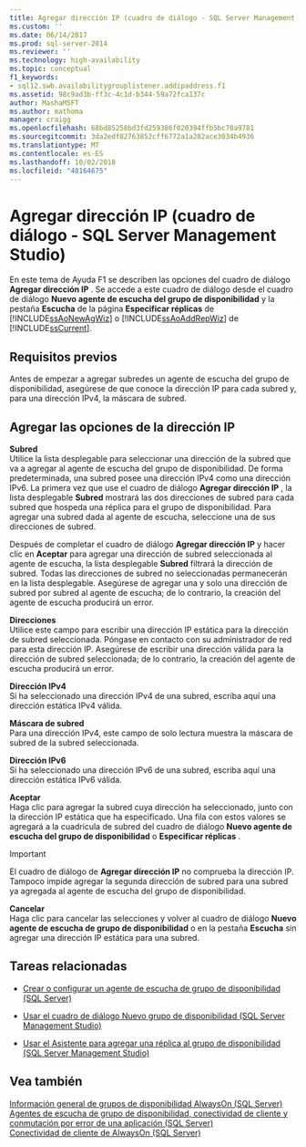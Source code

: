 ```yaml
---
title: Agregar dirección IP (cuadro de diálogo - SQL Server Management Studio) | Microsoft Docs
ms.custom: ''
ms.date: 06/14/2017
ms.prod: sql-server-2014
ms.reviewer: ''
ms.technology: high-availability
ms.topic: conceptual
f1_keywords:
- sql12.swb.availabilitygrouplistener.addipaddress.f1
ms.assetid: 98c9ad3b-ff3c-4c1d-b344-59a72fca137c
author: MashaMSFT
ms.author: mathoma
manager: craigg
ms.openlocfilehash: 68bd85258bd3fd259386f020394ffb5bc70a9781
ms.sourcegitcommit: 3da2edf82763852cff6772a1a282ace3034b4936
ms.translationtype: MT
ms.contentlocale: es-ES
ms.lasthandoff: 10/02/2018
ms.locfileid: "48164675"
---
```

# <a name="add-ip-address-dialog-box-sql-server-management-studio"></a>Agregar dirección IP (cuadro de diálogo - SQL Server Management Studio)
  En este tema de Ayuda F1 se describen las opciones del cuadro de diálogo **Agregar dirección IP** . Se accede a este cuadro de diálogo desde el cuadro de diálogo **Nuevo agente de escucha del grupo de disponibilidad** y la pestaña **Escucha** de la página **Especificar réplicas** de [!INCLUDE[ssAoNewAgWiz](../../../includes/ssaonewagwiz-md.md)] o [!INCLUDE[ssAoAddRepWiz](../../../includes/ssaoaddrepwiz-md.md)] de [!INCLUDE[ssCurrent](../../../includes/sscurrent-md.md)].  
  
## <a name="prerequisites"></a>Requisitos previos  
 Antes de empezar a agregar subredes un agente de escucha del grupo de disponibilidad, asegúrese de que conoce la dirección IP para cada subred y, para una dirección IPv4, la máscara de subred.  
  
##  <a name="PageOptions"></a> Agregar las opciones de la dirección IP  
 **Subred**  
 Utilice la lista desplegable para seleccionar una dirección de la subred que va a agregar al agente de escucha del grupo de disponibilidad. De forma predeterminada, una subred posee una dirección IPv4 como una dirección IPv6. La primera vez que use el cuadro de diálogo **Agregar dirección IP** , la lista desplegable **Subred** mostrará las dos direcciones de subred para cada subred que hospeda una réplica para el grupo de disponibilidad. Para agregar una subred dada al agente de escucha, seleccione una de sus direcciones de subred.  
  
 Después de completar el cuadro de diálogo **Agregar dirección IP** y hacer clic en **Aceptar** para agregar una dirección de subred seleccionada al agente de escucha, la lista desplegable **Subred** filtrará la dirección de subred. Todas las direcciones de subred no seleccionadas permanecerán en la lista desplegable. Asegúrese de agregar una y solo una dirección de subred por subred al agente de escucha; de lo contrario, la creación del agente de escucha producirá un error.  
  
 **Direcciones**  
 Utilice este campo para escribir una dirección IP estática para la dirección de subred seleccionada. Póngase en contacto con su administrador de red para esta dirección IP. Asegúrese de escribir una dirección válida para la dirección de subred seleccionada; de lo contrario, la creación del agente de escucha producirá un error.  
  
 **Dirección IPv4**  
 Si ha seleccionado una dirección IPv4 de una subred, escriba aquí una dirección estática IPv4 válida.  
  
 **Máscara de subred**  
 Para una dirección IPv4, este campo de solo lectura muestra la máscara de subred de la subred seleccionada.  
  
 **Dirección IPv6**  
 Si ha seleccionado una dirección IPv6 de una subred, escriba aquí una dirección estática IPv6 válida.  
  
 **Aceptar**  
 Haga clic para agregar la subred cuya dirección ha seleccionado, junto con la dirección IP estática que ha especificado. Una fila con estos valores se agregará a la cuadrícula de subred del cuadro de diálogo **Nuevo agente de escucha del grupo de disponibilidad** o **Especificar réplicas** .  
  
> [!IMPORTANT]  
>  El cuadro de diálogo de **Agregar dirección IP** no comprueba la dirección IP. Tampoco impide agregar la segunda dirección de subred para una subred ya agregada al agente de escucha del grupo de disponibilidad.  
  
 **Cancelar**  
 Haga clic para cancelar las selecciones y volver al cuadro de diálogo **Nuevo agente de escucha de grupo de disponibilidad** o en la pestaña **Escucha** sin agregar una dirección IP estática para una subred.  
  
  
##  <a name="RelatedTasks"></a> Tareas relacionadas  
  
-   [Crear o configurar un agente de escucha de grupo de disponibilidad &#40;SQL Server&#41;](create-or-configure-an-availability-group-listener-sql-server.md)  
  
-   [Usar el cuadro de diálogo Nuevo grupo de disponibilidad &#40;SQL Server Management Studio&#41;](use-the-new-availability-group-dialog-box-sql-server-management-studio.md)  
  
-   [Usar el Asistente para agregar una réplica al grupo de disponibilidad &#40;SQL Server Management Studio&#41;](use-the-add-replica-to-availability-group-wizard-sql-server-management-studio.md)  
  
  
## <a name="see-also"></a>Vea también  
 [Información general de grupos de disponibilidad AlwaysOn &#40;SQL Server&#41;](overview-of-always-on-availability-groups-sql-server.md)   
 [Agentes de escucha de grupo de disponibilidad, conectividad de cliente y conmutación por error de una aplicación &#40;SQL Server&#41;](../../listeners-client-connectivity-application-failover.md)   
 [Conectividad de cliente de AlwaysOn (SQL Server)](always-on-client-connectivity-sql-server.md)  
  
  
